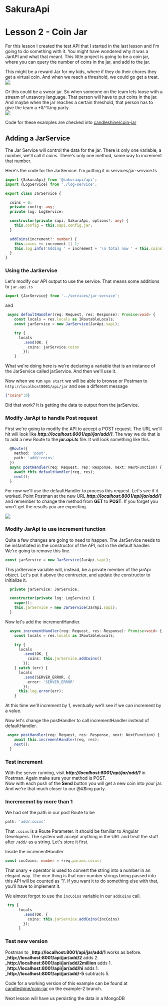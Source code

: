 # SakuraApi
# Lesson 2 - Coin Jar

For this lesson I created the test API that I started in the last lesson and I'm going to do something with it.  You might have wondered why it was a JarAPI and what that meant.   This little project is going to be a coin jar, where you can query the number of coins in the jar, and add to the jar.  

This might be a reward Jar for my kids, where if they do their chores they get a virtual coin. And when we reach a threshold, we could go get a treat. ![](.Tutorial-2_images/de67fc37.png)  

Or this could be a swear jar.  So when someone on the team lets loose with a stream of unsavory language.  That person will have to put coins in the jar. And maybe when the jar reaches a certain threshold, that person has to give the team a *&^%ing party.  
![](.Tutorial-2_images/1a93b606.png) 

Code for these examples are checked into [candleshine/coin-jar](https://github.com/candleshine/coin-jar)

## Adding a JarService

The Jar Service will control the data for the jar.  There is only one variable, a number, we'll call it coins.  There's only one method, some way to increment that number.

Here's the code for the JarService.  I'm putting it in services/jar-service.ts

```typescript
import {SakuraApi} from '@sakuraapi/api';
import {LogService} from './log-service';

export class JarService {

  coins = 0;
  private config: any;
  private log: LogService;

  constructor(private sapi: SakuraApi, options?: any) {
    this.config = this.sapi.config.jar;
  }

  addCoins(increment?: number) {
    this.coins += increment || 1;
    this.log.info('Adding ' + increment + '\n total now ' + this.coins);
  }
}

```  

### Using the JarService

Let's modify our API output to use the service.  That means some additions to `jar.api.ts`

```typescript
import {JarService} from '../services/jar-service';
```
and

```typescript
 async defaultHandler(req: Request, res: Response): Promise<void> {
    const locals = res.locals as IRoutableLocals;
    const jarService = new JarService(JarApi.sapi);

    try {
      locals
        .send(OK, {
          coins: jarService.coins
        });
    }
```

What we're doing here is we're declaring a variable that is an instance of the JarService called jarService.  And then we'll use it.  

Now when we run `npm start` we will be able to browse or Postman to `http://localhost8001/api/jar` and see a different message

```json
{"coins":0}
```

Did that work?  It is getting the data to output from the jarService. 

### Modify JarApi to handle Post request

First we're going to modify the API to accept a POST request.  The URL we'll hit will look like ___http://localhost:8001/api/jar/add/1___.  The way we do that is to add a new Route to the ___jar.api.ts___ file.  It will look something like this.  

```typescript
  @Route({
    method: 'post',
    path: 'add/:coins'
  })
  async postHandler(req: Request, res: Response, next: NextFunction) {
    await this.defaultHandler(req, res);
    next();
  }
```

For now we'll use the defaultHandler to process this request.  Let's see if it worked.  Point Postman at the new URL ___http://localhost:8001/api/jar/add/1___ and remember to change the method from __GET__ to __POST__.  If you  forget you won't get the results you are expecting.  

![](.Tutorial-2_images/cb0361b9.png)

### Modify JarApi to use increment function   
Quite a few changes are going to need to happen.  The JarService needs to be instantiated in the constructor of the API, not in the default handler.  We're going to remove this line.  

```typescript
const jarService = new JarService(JarApi.sapi);
```

This jarService variable will, instead, be a private member of the jarApi object.  Let's put it above the contructor, and update the constructor to initialize it.  

```typescript
  private jarService: JarService;

  constructor(private log: LogService) {
    super();
    this.jarService = new JarService(JarApi.sapi);
  }
```

Now let's add the incrementHandler.

```typescript
  async incrementHandler(req: Request, res: Response): Promise<void> {
    const locals = res.locals as IRoutableLocals;

    try {
      locals
        .send(OK, {
          coins: this.jarService.addCoins()
        });
    } catch (err) {
      locals
        .send(SERVER_ERROR, {
          error: 'SERVER_ERROR'
        });
      this.log.error(err);
    }
```
At this time we'll increment by 1, eventually we'll see if we can increment by a value.  

Now let's change the postHandler to call incrementHandler instead of defaultHandler.  

```typescript
 async postHandler(req: Request, res: Response, next: NextFunction) {
    await this.incrementHandler(req, res);
    next();
  }
```

### Test increment
With the server running, visit ___http://localhost:8001/api/jar/add/1___ in Postman.  Again make sure your method is POST.  
Now with each push of the __Send__ button you will get a new coin into your jar.  And we're that much closer to our @#$ing party.  

### Incrememnt by more than 1
We had set the path in our post Route to be 
```typescript
path: 'add/:coins'
```
That `:coins` is a Route Parameter.  It should be familiar to Angular Developers.  The system will accept anything in the URL and treat the stuff after `/add/` as a string.  Let's store it first.  

Inside the incrementHandler
```typescript
const incCoins: number = +req.params.coins;
```

That unary __+__ operator is used to convert the string into a number in an elegant way.  The nice thing is that non-number strings being passed into this API will be counted as '1'.  If you want it to do something else with that, you'll have to implement it.  

We almost forgot to use the `incCoins` variable in our `addCoins` call.  

````typescript
 try {
      locals
        .send(OK, {
          coins: this.jarService.addCoins(incCoins)
        });
      }
````

### Test new version

Postman to ___http://localhost:8001/api/jar/add/1__ works as before.
___http://localhost:8001/api/jar/add/2__ adds 2. 
___http://localhost:8001/api/jar/add/2million__ adds 1.
___http://localhost:8001/api/jar/add/hi__ adds 1.
___http://localhost:8001/api/jar/add/-5__ subtracts 5.  

Code for a working version of this example can be found at [candleshine/coin-jar](https://github.com/candleshine/coin-jar) on the example-2 branch.  

Next lesson will have us persisting the data in a MongoDB

